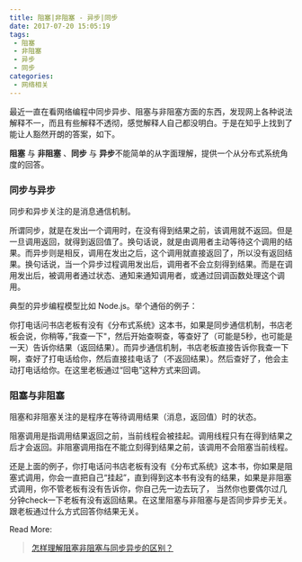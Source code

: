 ```yaml
---
title: 阻塞|非阻塞 - 异步|同步
date: 2017-07-20 15:05:19
tags:
 - 阻塞
 - 非阻塞
 - 异步
 - 同步
categories:
 - 网络相关
---
```


最近一直在看网络编程中同步异步、阻塞与非阻塞方面的东西，发现网上各种说法解释不一，而且有些解释不透彻，感觉解释人自己都没明白。于是在知乎上找到了能让人豁然开朗的答案，如下。

**阻塞** 与 **非阻塞** 、**同步** 与 **异步**不能简单的从字面理解，提供一个从分布式系统角度的回答。

### 同步与异步

同步和异步关注的是消息通信机制。

所谓同步，就是在发出一个调用时，在没有得到结果之前，该调用就不返回。但是一旦调用返回，就得到返回值了。换句话说，就是由调用者主动等待这个调用的结果。而异步则是相反，调用在发出之后，这个调用就直接返回了，所以没有返回结果。换句话说，当一个异步过程调用发出后，调用者不会立刻得到结果。而是在调用发出后，被调用者通过状态、通知来通知调用者，或通过回调函数处理这个调用。

典型的异步编程模型比如 Node.js。举个通俗的例子：

你打电话问书店老板有没有《分布式系统》这本书，如果是同步通信机制，书店老板会说，你稍等，”我查一下"，然后开始查啊查，等查好了（可能是5秒，也可能是一天）告诉你结果（返回结果）。而异步通信机制，书店老板直接告诉你我查一下啊，查好了打电话给你，然后直接挂电话了（不返回结果）。然后查好了，他会主动打电话给你。在这里老板通过“回电”这种方式来回调。

### 阻塞与非阻塞

阻塞和非阻塞关注的是程序在等待调用结果（消息，返回值）时的状态。

阻塞调用是指调用结果返回之前，当前线程会被挂起。调用线程只有在得到结果之后才会返回。非阻塞调用指在不能立刻得到结果之前，该调用不会阻塞当前线程。

还是上面的例子，你打电话问书店老板有没有《分布式系统》这本书，你如果是阻塞式调用，你会一直把自己“挂起”，直到得到这本书有没有的结果，如果是非阻塞式调用，你不管老板有没有告诉你，你自己先一边去玩了， 当然你也要偶尔过几分钟check一下老板有没有返回结果。在这里阻塞与非阻塞与是否同步异步无关。跟老板通过什么方式回答你结果无关。



Read More:

> [怎样理解阻塞非阻塞与同步异步的区别？](https://www.zhihu.com/question/19732473/answer/20851256)